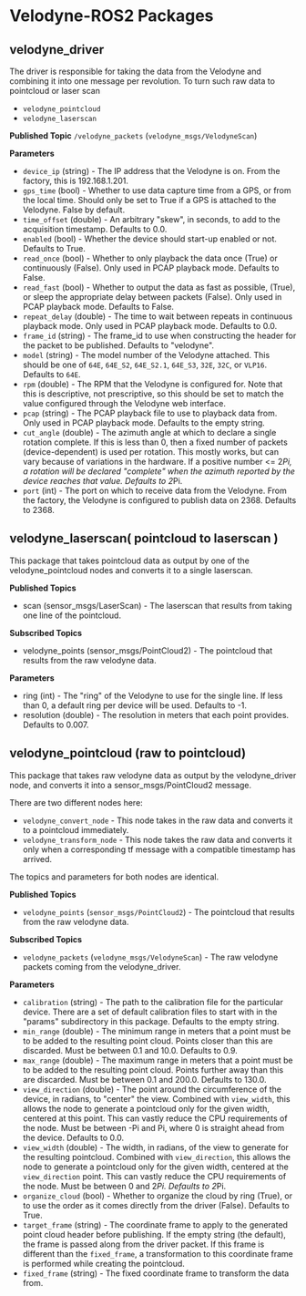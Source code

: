 # Velodyne-ROS2 Packages

## velodyne_driver
The driver is responsible for taking the data from the Velodyne and combining it into one message per revolution.
To turn such raw data to pointcloud or laser scan 

- `velodyne_pointcloud`
- `velodyne_laserscan`

**Published Topic**
`/velodyne_packets` (`velodyne_msgs/VelodyneScan`)

**Parameters**

- `device_ip` (string) - The IP address that the Velodyne is on.  From the factory, this is 192.168.1.201.
- `gps_time` (bool) - Whether to use data capture time from a GPS, or from the local time.  Should only be set to True if a GPS is attached to the Velodyne.  False by default.
- `time_offset` (double) - An arbitrary "skew", in seconds, to add to the acquisition timestamp.  Defaults to 0.0.
- `enabled` (bool) - Whether the device should start-up enabled or not.  Defaults to True.
- `read_once` (bool) - Whether to only playback the data once (True) or continuously (False).  Only used in PCAP playback mode.  Defaults to False.
- `read_fast` (bool) - Whether to output the data as fast as possible, (True), or sleep the appropriate delay between packets (False).  Only used in PCAP playback mode.  Defaults to False.
- `repeat_delay` (double) - The time to wait between repeats in continuous playback mode.  Only used in PCAP playback mode.  Defaults to 0.0.
- `frame_id` (string) - The frame_id to use when constructing the header for the packet to be published.  Defaults to "velodyne".
- `model` (string) - The model number of the Velodyne attached.  This should be one of `64E`, `64E_S2`, `64E_S2.1`, `64E_S3`, `32E`, `32C`, or `VLP16`.  Defaults to `64E`.
- `rpm` (double) - The RPM that the Velodyne is configured for.  Note that this is descriptive, not prescriptive, so this should be set to match the value configured through the Velodyne web interface.
- `pcap` (string) - The PCAP playback file to use to playback data from.  Only used in PCAP playback mode.  Defaults to the empty string.
- `cut_angle` (double) - The azimuth angle at which to declare a single rotation complete.  If this is less than 0, then a fixed number of packets (device-dependent) is used per rotation.  This mostly works, but can vary because of variations in the hardware.  If a positive number <= 2*Pi, a rotation will be declared "complete" when the azimuth reported by the device reaches that value.  Defaults to 2*Pi.
- `port` (int) - The port on which to receive data from the Velodyne.  From the factory, the Velodyne is configured to publish data on 2368.  Defaults to 2368.


## velodyne_laserscan( pointcloud to laserscan )

This  package that takes pointcloud data as output by one of the velodyne_pointcloud nodes and converts it to a single laserscan.

**Published Topics**

- scan (sensor_msgs/LaserScan) - The laserscan that results from taking one line of the pointcloud.

**Subscribed Topics**

- velodyne_points (sensor_msgs/PointCloud2) - The pointcloud that results from the raw velodyne data.

**Parameters**

- ring (int) - The "ring" of the Velodyne to use for the single line. If less than 0, a default ring per device will be used. Defaults to -1.
- resolution (double) - The resolution in meters that each point provides. Defaults to 0.007.

## velodyne_pointcloud (raw to pointcloud)

This  package that takes raw velodyne data as output by the velodyne_driver node, and converts it into a sensor_msgs/PointCloud2 message.

There are two different nodes here:

- `velodyne_convert_node` - This node takes in the raw data and converts it to a pointcloud immediately. 
- `velodyne_transform_node` - This node takes the raw data and converts it only when a corresponding tf message with a compatible timestamp has arrived.

The topics and parameters for both nodes are identical.

**Published Topics**

- `velodyne_points` (`sensor_msgs/PointCloud2`) - The pointcloud that results from the raw velodyne data.

**Subscribed Topics**

- `velodyne_packets` (`velodyne_msgs/VelodyneScan`) - The raw velodyne packets coming from the velodyne_driver.

**Parameters**

- `calibration` (string) - The path to the calibration file for the particular device.  There are a set of default calibration files to start with in the "params" subdirectory in this package.  Defaults to the empty string.
- `min_range` (double) - The minimum range in meters that a point must be to be added to the resulting point cloud.  Points closer than this are discarded.  Must be between 0.1 and 10.0.  Defaults to 0.9.
- `max_range` (double) - The maximum range in meters that a point must be to be added to the resulting point cloud.  Points further away than this are discarded.  Must be between 0.1 and 200.0.  Defaults to 130.0.
- `view_direction` (double) - The point around the circumference of the device, in radians, to "center" the view.  Combined with `view_width`, this allows the node to generate a pointcloud only for the given width, centered at this point.  This can vastly reduce the CPU requirements of the node.  Must be between -Pi and Pi, where 0 is straight ahead from the device.  Defaults to 0.0.
- `view_width` (double) - The width, in radians, of the view to generate for the resulting pointcloud.  Combined with `view_direction`, this allows the node to generate a pointcloud only for the given width, centered at the `view_direction` point.  This can vastly reduce the CPU requirements of the node.  Must be between 0 and 2*Pi.  Defaults to 2*Pi.
- `organize_cloud` (bool) - Whether to organize the cloud by ring (True), or to use the order as it comes directly from the driver (False).  Defaults to True.
- `target_frame` (string) - The coordinate frame to apply to the generated point cloud header before publishing.  If the empty string (the default), the frame is passed along from the driver packet.  If this frame is different than the `fixed_frame`, a transformation to this coordinate frame is performed while creating the pointcloud.
- `fixed_frame` (string) - The fixed coordinate frame to transform the data from.